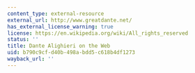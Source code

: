 ```yaml
---
content_type: external-resource
external_url: http://www.greatdante.net/
has_external_license_warning: true
license: https://en.wikipedia.org/wiki/All_rights_reserved
status: ''
title: Dante Alighieri on the Web
uid: b790c9cf-d40b-498a-bdd5-c618b4df1273
wayback_url: ''
---
```

